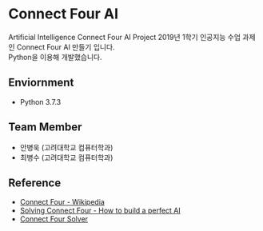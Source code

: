 # Connect Four AI
Artificial Intelligence Connect Four AI Project
2019년 1학기 인공지능 수업 과제인 Connect Four AI 만들기 입니다.  
Python을 이용해 개발했습니다.
## Enviornment
* Python 3.7.3
## Team Member
* 안병욱 (고려대학교 컴퓨터학과)
* 최병수 (고려대학교 컴퓨터학과)
## Reference
* [Connect Four - Wikipedia](https://en.wikipedia.org/wiki/Connect_Four)
* [Solving Connect Four - How to build a perfect AI](http://blog.gamesolver.org)
* [Connect Four Solver](https://connect4.gamesolver.org/en/)
